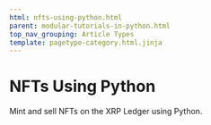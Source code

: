 ```yaml
---
html: nfts-using-python.html
parent: modular-tutorials-in-python.html
top_nav_grouping: Article Types
template: pagetype-category.html.jinja
---
```

# NFTs Using Python
Mint and sell NFTs on the XRP Ledger using Python.